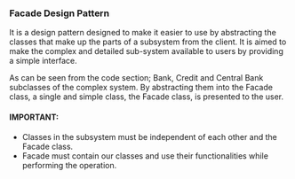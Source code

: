### Facade Design Pattern
It is a design pattern designed to make it easier to use by abstracting the classes that make up the parts of a subsystem from the client. It is aimed to make the complex and detailed sub-system available to users by providing a simple interface.

As can be seen from the code section; Bank, Credit and Central Bank subclasses of the complex system. By abstracting them into the Facade class, a single and simple class, the Facade class, is presented to the user.

 #### IMPORTANT:
- Classes in the subsystem must be independent of each other and the Facade class.
- Facade must contain our classes and use their functionalities while performing the operation.
